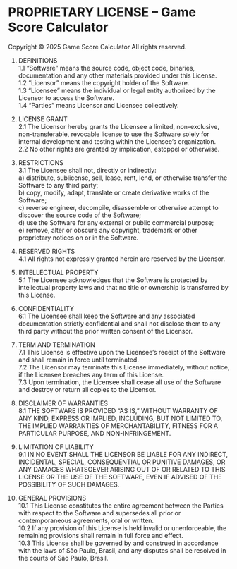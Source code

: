 # PROPRIETARY LICENSE – Game Score Calculator

Copyright © 2025 Game Score Calculator
All rights reserved.

1. DEFINITIONS  
   1.1 “Software” means the source code, object code, binaries, documentation and any other materials provided under this License.  
   1.2 “Licensor” means the copyright holder of the Software.  
   1.3 “Licensee” means the individual or legal entity authorized by the Licensor to access the Software.  
   1.4 “Parties” means Licensor and Licensee collectively.

2. LICENSE GRANT  
   2.1 The Licensor hereby grants the Licensee a limited, non-exclusive, non-transferable, revocable license to use the Software solely for internal development and testing within the Licensee’s organization.  
   2.2 No other rights are granted by implication, estoppel or otherwise.

3. RESTRICTIONS  
   3.1 The Licensee shall not, directly or indirectly:  
    a) distribute, sublicense, sell, lease, rent, lend, or otherwise transfer the Software to any third party;  
    b) copy, modify, adapt, translate or create derivative works of the Software;  
    c) reverse engineer, decompile, disassemble or otherwise attempt to discover the source code of the Software;  
    d) use the Software for any external or public commercial purpose;  
    e) remove, alter or obscure any copyright, trademark or other proprietary notices on or in the Software.

4. RESERVED RIGHTS  
   4.1 All rights not expressly granted herein are reserved by the Licensor.

5. INTELLECTUAL PROPERTY  
   5.1 The Licensee acknowledges that the Software is protected by intellectual property laws and that no title or ownership is transferred by this License.

6. CONFIDENTIALITY  
   6.1 The Licensee shall keep the Software and any associated documentation strictly confidential and shall not disclose them to any third party without the prior written consent of the Licensor.

7. TERM AND TERMINATION  
   7.1 This License is effective upon the Licensee’s receipt of the Software and shall remain in force until terminated.  
   7.2 The Licensor may terminate this License immediately, without notice, if the Licensee breaches any term of this License.  
   7.3 Upon termination, the Licensee shall cease all use of the Software and destroy or return all copies to the Licensor.

8. DISCLAIMER OF WARRANTIES  
   8.1 THE SOFTWARE IS PROVIDED “AS IS,” WITHOUT WARRANTY OF ANY KIND, EXPRESS OR IMPLIED, INCLUDING, BUT NOT LIMITED TO, THE IMPLIED WARRANTIES OF MERCHANTABILITY, FITNESS FOR A PARTICULAR PURPOSE, AND NON-INFRINGEMENT.

9. LIMITATION OF LIABILITY  
   9.1 IN NO EVENT SHALL THE LICENSOR BE LIABLE FOR ANY INDIRECT, INCIDENTAL, SPECIAL, CONSEQUENTIAL OR PUNITIVE DAMAGES, OR ANY DAMAGES WHATSOEVER ARISING OUT OF OR RELATED TO THIS LICENSE OR THE USE OF THE SOFTWARE, EVEN IF ADVISED OF THE POSSIBILITY OF SUCH DAMAGES.

10. GENERAL PROVISIONS  
    10.1 This License constitutes the entire agreement between the Parties with respect to the Software and supersedes all prior or contemporaneous agreements, oral or written.  
    10.2 If any provision of this License is held invalid or unenforceable, the remaining provisions shall remain in full force and effect.  
    10.3 This License shall be governed by and construed in accordance with the laws of São Paulo, Brasil, and any disputes shall be resolved in the courts of São Paulo, Brasil.

